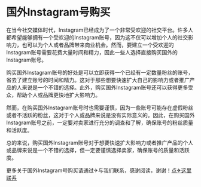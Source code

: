 # 国外Instagram号购买

在当今社交媒体时代，Instagram已经成为了一个非常受欢迎的社交平台。许多人都希望能够拥有一个受欢迎的Instagram账号，因为这不仅可以增加个人的社交影响力，也可以为个人或者品牌带来商业机会。然而，要建立一个受欢迎的Instagram账号需要花费大量时间和精力，因此一些人选择直接购买国外的Instagram账号。

购买国外Instagram账号的好处是可以立即获得一个已经有一定数量粉丝的账号，省去了建立账号的时间和精力。这对于那些想要快速扩大自己的影响力或者推广产品的人来说是一个不错的选择。此外，购买国外Instagram账号还可以获得更多受众，帮助个人或品牌更快地扩大影响力。

然而，在购买国外Instagram账号时也需要谨慎，因为一些账号可能存在虚假粉丝或者不活跃的粉丝，这对于个人或品牌来说是没有实际意义的。因此，在购买国外Instagram账号之前，一定要对卖家进行充分的调查和了解，确保账号的粉丝质量和活跃度。

总的来说，购买国外Instagram账号对于想要快速扩大影响力或者推广产品的个人或品牌来说是一个不错的选择，但一定要谨慎选择卖家，确保账号的质量和活跃度。

更多关于国外Instagram号购买请通过✈与我们联系，感谢阅读，谢谢！[点✈这里联系](https://abc.k02.cc)